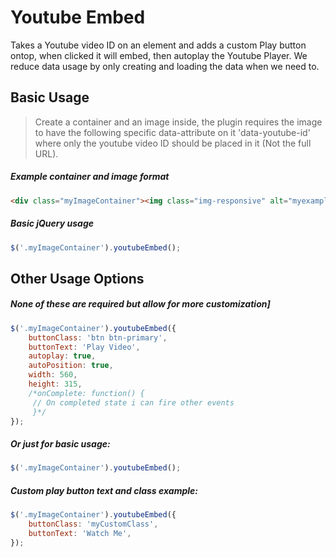 # Youtube Embed
Takes a Youtube video ID on an element and adds a custom Play button ontop, when clicked it will embed, then autoplay the Youtube Player.
We reduce data usage by only creating and loading the data when we need to.

## Basic Usage
> Create a container and an image inside, the plugin requires the image to have the following specific data-attribute on it 'data-youtube-id' where only the youtube video ID should be placed in it (Not the full URL).
##### Example container and image format
```html
<div class="myImageContainer"><img class="img-responsive" alt="myexampleimg" src="http://placehold.it/500" data-youtube-id="iNJdPyoqt8U" /></div>
```

##### Basic jQuery usage
```javascript
$('.myImageContainer').youtubeEmbed();
```

## Other Usage Options
##### None of these are required but allow for more customization]
```javascript
$('.myImageContainer').youtubeEmbed({
    buttonClass: 'btn btn-primary',
    buttonText: 'Play Video',
    autoplay: true,
    autoPosition: true,
    width: 560,
    height: 315,
    /*onComplete: function() {
     // On completed state i can fire other events
     }*/
});
```

##### Or just for basic usage:
```javascript
$('.myImageContainer').youtubeEmbed();
```

##### Custom play button text and class example:
```javascript
$('.myImageContainer').youtubeEmbed({
    buttonClass: 'myCustomClass',
    buttonText: 'Watch Me',
});
```
